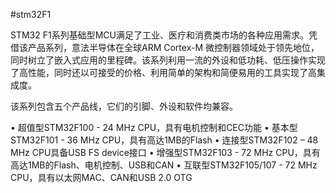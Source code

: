 #stm32F1

STM32 F1系列基础型MCU满足了工业、医疗和消费类市场的各种应用需求。凭借该产品系列，意法半导体在全球ARM Cortex-M 微控制器领域处于领先地位，同时树立了嵌入式应用的里程碑。该系列利用一流的外设和低功耗、低压操作实现了高性能，同时还以可接受的价格、利用简单的架构和简便易用的工具实现了高集成度。

该系列包含五个产品线，它们的引脚、外设和软件均兼容。

•  超值型STM32F100 - 24 MHz CPU，具有电机控制和CEC功能
•  基本型STM32F101 - 36 MHz CPU，具有高达1MB的Flash
•  连接型STM32F102 – 48 MHz CPU具备USB FS device接口
•  增强型STM32F103 - 72 MHz CPU，具有高达1MB的Flash、电机控制、USB和CAN
•  互联型STM32F105/107 - 72 MHz CPU，具有以太网MAC、CAN和USB 2.0 OTG
